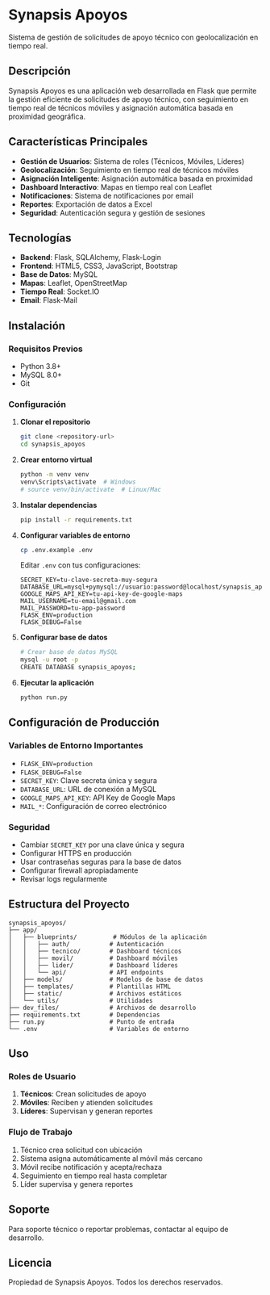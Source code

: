 # Synapsis Apoyos

Sistema de gestión de solicitudes de apoyo técnico con geolocalización en tiempo real.

## Descripción

Synapsis Apoyos es una aplicación web desarrollada en Flask que permite la gestión eficiente de solicitudes de apoyo técnico, con seguimiento en tiempo real de técnicos móviles y asignación automática basada en proximidad geográfica.

## Características Principales

- **Gestión de Usuarios**: Sistema de roles (Técnicos, Móviles, Líderes)
- **Geolocalización**: Seguimiento en tiempo real de técnicos móviles
- **Asignación Inteligente**: Asignación automática basada en proximidad
- **Dashboard Interactivo**: Mapas en tiempo real con Leaflet
- **Notificaciones**: Sistema de notificaciones por email
- **Reportes**: Exportación de datos a Excel
- **Seguridad**: Autenticación segura y gestión de sesiones

## Tecnologías

- **Backend**: Flask, SQLAlchemy, Flask-Login
- **Frontend**: HTML5, CSS3, JavaScript, Bootstrap
- **Base de Datos**: MySQL
- **Mapas**: Leaflet, OpenStreetMap
- **Tiempo Real**: Socket.IO
- **Email**: Flask-Mail

## Instalación

### Requisitos Previos

- Python 3.8+
- MySQL 8.0+
- Git

### Configuración

1. **Clonar el repositorio**
   ```bash
   git clone <repository-url>
   cd synapsis_apoyos
   ```

2. **Crear entorno virtual**
   ```bash
   python -m venv venv
   venv\Scripts\activate  # Windows
   # source venv/bin/activate  # Linux/Mac
   ```

3. **Instalar dependencias**
   ```bash
   pip install -r requirements.txt
   ```

4. **Configurar variables de entorno**
   ```bash
   cp .env.example .env
   ```
   
   Editar `.env` con tus configuraciones:
   ```
   SECRET_KEY=tu-clave-secreta-muy-segura
   DATABASE_URL=mysql+pymysql://usuario:password@localhost/synapsis_apoyos
   GOOGLE_MAPS_API_KEY=tu-api-key-de-google-maps
   MAIL_USERNAME=tu-email@gmail.com
   MAIL_PASSWORD=tu-app-password
   FLASK_ENV=production
   FLASK_DEBUG=False
   ```

5. **Configurar base de datos**
   ```bash
   # Crear base de datos MySQL
   mysql -u root -p
   CREATE DATABASE synapsis_apoyos;
   ```

6. **Ejecutar la aplicación**
   ```bash
   python run.py
   ```

## Configuración de Producción

### Variables de Entorno Importantes

- `FLASK_ENV=production`
- `FLASK_DEBUG=False`
- `SECRET_KEY`: Clave secreta única y segura
- `DATABASE_URL`: URL de conexión a MySQL
- `GOOGLE_MAPS_API_KEY`: API Key de Google Maps
- `MAIL_*`: Configuración de correo electrónico

### Seguridad

- Cambiar `SECRET_KEY` por una clave única y segura
- Configurar HTTPS en producción
- Usar contraseñas seguras para la base de datos
- Configurar firewall apropiadamente
- Revisar logs regularmente

## Estructura del Proyecto

```
synapsis_apoyos/
├── app/
│   ├── blueprints/          # Módulos de la aplicación
│   │   ├── auth/           # Autenticación
│   │   ├── tecnico/        # Dashboard técnicos
│   │   ├── movil/          # Dashboard móviles
│   │   ├── lider/          # Dashboard líderes
│   │   └── api/            # API endpoints
│   ├── models/             # Modelos de base de datos
│   ├── templates/          # Plantillas HTML
│   ├── static/             # Archivos estáticos
│   └── utils/              # Utilidades
├── dev_files/              # Archivos de desarrollo
├── requirements.txt        # Dependencias
├── run.py                  # Punto de entrada
└── .env                    # Variables de entorno
```

## Uso

### Roles de Usuario

1. **Técnicos**: Crean solicitudes de apoyo
2. **Móviles**: Reciben y atienden solicitudes
3. **Líderes**: Supervisan y generan reportes

### Flujo de Trabajo

1. Técnico crea solicitud con ubicación
2. Sistema asigna automáticamente al móvil más cercano
3. Móvil recibe notificación y acepta/rechaza
4. Seguimiento en tiempo real hasta completar
5. Líder supervisa y genera reportes

## Soporte

Para soporte técnico o reportar problemas, contactar al equipo de desarrollo.

## Licencia

Propiedad de Synapsis Apoyos. Todos los derechos reservados.